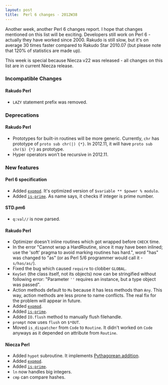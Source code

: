```yaml
---
layout: post
title:  Perl 6 changes - 2012W38
---
```

Another week, another Perl 6 changes report. I hope that changes
mentioned on this list will be exciting. Developers still work on
Perl 6 - actually they have worked since 2000. Rakudo is still slow,
but it's on average 30 times faster compared to Rakudo Star 2010.07
(but please note that 120% of statistics are made up).

This week is special because Niecza v22 was released - all changes on
this list are in current Niecza release.

### Incompatible Changes
#### Rakudo Perl
* `LAZY` statement prefix was removed.

### Deprecations
#### Rakudo Perl
* Prototypes for built-in routines will be more generic. Currently,
  `chr` has prototype of `proto sub chr(|) {*}`. In 2012.11, it will
  have `proto sub chr($) {*}` as prototype.
* Hyper operators won't be recursive in 2012.11.

### New features
#### Perl 6 specification
* Added [`expmod`][expmod]. It's optimized version of
  `$variable ** $power % modulo`.
* Added [`is-prime`][is-prime]. As name says, it checks if integer is
  prime number.

#### STD.pm6
* `q:val//` is now parsed.

#### Rakudo Perl
* Optimizer doesn't inline routines which got wrapped before `CHECK`
  time.
* In the error "Cannot wrap a HardRoutine, since it may have been
  inlined; use the 'soft' pragma to avoid marking routines has hard.",
  word "has" was changed to "as" (or as Perl 5/6 programmer would call
  it - `s/has/as/`).
* Fixed the bug which caused `require` to clobber `GLOBAL`.
* `KeySet` (the class itself, not its objects) now can be stringified
  without following error: "Parameter `''` requires an instance, but a
  type object was passed".
* Action methods default to `Mu` because it has less methods than
  `Any`. This way, action methods are less prone to name conflicts.
  The real fix for the problem will appear in future.
* Added [`expmod`][expmod].
* Added [`is-prime`][is-prime].
* Added `IO.flush` method to manually flush filehandle.
* `prompt` now uses `flush` on `$*OUT`.
* Moved `is_dispatcher` from `Code` to `Routine`. It didn't worked on
  `Code` anyways as it depended on attribute from `Routine`.

#### Niecza Perl
* Added `hypot` subroutine. It implements [Pythagorean addition].
* Added [`expmod`][expmod].
* Added [`is-prime`][is-prime].
* `ln` now handles big integers.
* `cmp` can compare hashes.

[Pythagorean addition]: https://en.wikipedia.org/wiki/Pythagorean_addition "Wikipedia: Pythagorean addition"
[expmod]: http://doc.perl6.org/type/Int#expmod "Perl 6: The documentation for Int.expmod"
[is-prime]: http://doc.perl6.org/type/Int#is-prime "Perl 6: The documentation for Int.is-prime"
